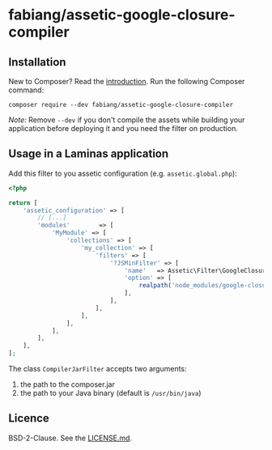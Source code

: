 # fabiang/assetic-google-closure-compiler

## Installation

New to Composer? Read the [introduction](https://getcomposer.org/doc/00-intro.md#introduction). Run the following Composer command:

    composer require --dev fabiang/assetic-google-closure-compiler

*Note:* Remove `--dev` if you don't compile the assets while building your application before deploying it and you need the filter on production.

## Usage in a Laminas application

Add this filter to you assetic configuration (e.g. `assetic.global.php`):

```php
<?php

return [
    'assetic_configuration' => [
        // [...]
        'modules'        => [
            'MyModule' => [
                'collections' => [
                    'my_collection' => [
                        'filters' => [
                            '?JSMinFilter' => [
                                'name'   => Assetic\Filter\GoogleClosure\CompilerJarFilter::class,
                                'option' => [
                                    realpath('node_modules/google-closure-compiler/compiler.jar'),
                                ],
                            ],
                        ],
                    ],
                ],
            ],
        ],
    ],
];
```

The class `CompilerJarFilter` accepts two arguments:

1. the path to the composer.jar
2. the path to your Java binary (default is `/usr/bin/java`)

## Licence

BSD-2-Clause. See the [LICENSE.md](LICENSE.md).
